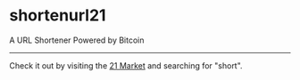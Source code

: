 # shortenurl21
A URL Shortener Powered by Bitcoin

***

Check it out by visiting the [21 Market](https://21.co/mkt) and searching for "short".
